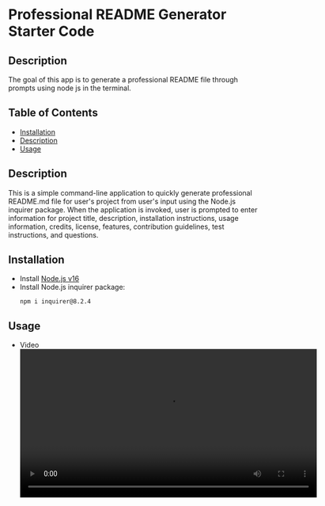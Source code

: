 # Professional README Generator Starter Code

## Description
The goal of this app is to generate a professional README file through prompts using node js in the terminal.

## Table of Contents
- [Installation](#installation)
- [Description](#description)
- [Usage](#usage)


## Description

This is a simple command-line application to quickly generate professional README.md file for user's project from user's input using the Node.js inquirer package. When the application is invoked, user is prompted to enter information for project title, description, installation instructions, usage information, credits, license, features, contribution guidelines, test instructions, and questions.

## Installation
- Install [Node.js v16](https://nodejs.org/en/blog/release/v16.16.0/)
- Install Node.js inquirer package:
  ```
  npm i inquirer@8.2.4
  ```

## Usage
- Video
<video src='https://user-images.githubusercontent.com/116880367/230531041-86c0ea36-bf2b-4e8b-8be5-92246d84ac96.mov](https://user-images.githubusercontent.com/116880367/236126294-a3e3c70c-2f79-4b77-96f6-539655b62bb2.mov
)' width=600></video>


